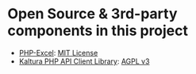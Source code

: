 # Open Source & 3rd-party components in this project
* [PHP-Excel](https://code.google.com/archive/p/php-excel/): [MIT License](https://opensource.org/licenses/mit-license.php)
* [Kaltura PHP API Client Library](https://github.com/kaltura/KalturaGeneratedAPIClientsPHP53): [AGPL v3](https://opensource.org/licenses/AGPL-3.0)